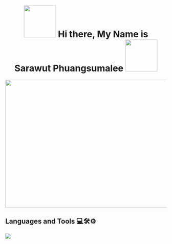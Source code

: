 <div align="center">
  <h1>
    <img src="https://media.giphy.com/media/M9gbBd9nbDrOTu1Mqx/giphy.gif" width="100"/>
     Hi there, My Name is Sarawut Phuangsumalee
    <img src="https://media.giphy.com/media/M9gbBd9nbDrOTu1Mqx/giphy.gif" width="100"/>
  </h1>
</div>

<div align="center">
  <img src="https://media.giphy.com/media/dWesBcTLavkZuG35MI/giphy.gif" width="600" height="400"/>
</div>

## Languages and Tools 💻🛠⚙
<div>
  <a href="https://skillicons.dev">
    <img src="https://skillicons.dev/icons?i=js,html,css,nodejs,bun,elysia,react,py,mongodb,mysql,sqlite,postman," />
  </a>
</div>
